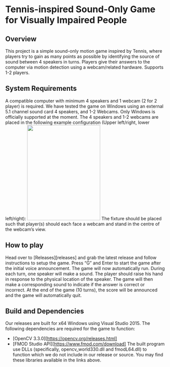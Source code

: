 # Tennis-inspired Sound-Only Game for Visually Impaired People
## Overview
This project is a simple sound-only motion game inspired by Tennis, where players try to gain as many points as possible by identifying the source of sound between 4 speakers in turns. Players give their answers to the computer via motion detection using a webcam/related hardware. 
Supports 1-2 players.
## System Requirements
A compatible computer with minimum 4 speakers and 1 webcam (2 for 2 player) is required. 
We have tested the game on Windows using an external 5.1 channel sound card 4 speakers, and 1-2 Webcams.
Only Windows is officially supported at the moment.
The 4 speakers and 1-2 webcams are placed in the following example configuration (Upper left/right, lower left/right):
<img src="https://i.imgur.com/UlKfSiJ.jpg" width="230" height="300"> 
The fixture should be placed such that player(s) should each face a webcam and stand in the centre of the webcam’s view. 
## How to play
Head over to [Releases][releases] and grab the latest release and follow instructions to setup the game.
Press “G” and Enter to start the game after the initial voice announcement.
The game will now automatically run. During each turn, one speaker will make a sound. The player should raise his hand in response to the physical location of the speaker. The game will then make a corresponding sound to indicate if the answer is correct or incorrect.
At the end of the game (10 turns), the score will be announced and the game will automatically quit.
## Build and Dependencies
Our releases are built for x64 Windows using Visual Studio 2015.
The following dependencies are required for the game to function:
- [OpenCV 3.3.0][https://opencv.org/releases.html]
- [FMOD Studio API][https://www.fmod.com/download]
The built program use DLLs (specifically, opencv_world330.dll and fmodL64.dll) to function which we do not include in our release or source. You may find these libraries available in the links above.